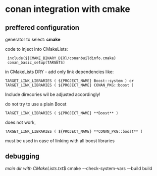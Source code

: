 # conan integration with cmake

## preffered configuration

generator to select: **cmake**

code to inject into CMakeLists: 

     include(${CMAKE_BINARY_DIR}/conanbuildinfo.cmake)
     conan_basic_setup(TARGETS)
in CMakeLists DRY - add only link dependencies like: 

    TARGET_LINK_LIBRARIES ( ${PROJECT_NAME} Boost::system ) or 
    TARGET_LINK_LIBRARIES ( ${PROJECT_NAME} CONAN_PKG::boost )
Include direcories wil be adjusted accordingly!

do not try to use a plain Boost

    TARGET_LINK_LIBRARIES ( ${PROJECT_NAME} **Boost** )
does not work,

    TARGET_LINK_LIBRARIES ( ${PROJECT_NAME} **CONAN_PKG::boost** )   
must be used in case of linking with all boost libraries


## debugging
*main dir with CMakeLists.txt*$ cmake --check-system-vars --build build
